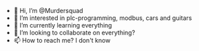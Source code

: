 - 👋 Hi, I’m @Murdersquad
- 👀 I’m interested in plc-programming, modbus, cars and guitars
- 🌱 I’m currently learning everything
- 💞️ I’m looking to collaborate on everything?
- 📫 How to reach me? I don't know

<!---
Murdersquad/Murdersquad is a ✨ special ✨ repository because its `README.md` (this file) appears on your GitHub profile.
You can click the Preview link to take a look at your changes.
--->
